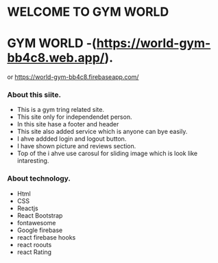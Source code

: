 # WELCOME TO GYM WORLD

# GYM WORLD -(https://world-gym-bb4c8.web.app/). 
or https://world-gym-bb4c8.firebaseapp.com/

### About this siite.

* This is a gym tring related site.
* This site only for independendet person.
* In this site hase a footer and header
* This site also added service which is anyone can bye easily.
* I ahve addded login and logout button. 
* I have shown picture and reviews section.
* Top of the i ahve use carosul for sliding image which is look like intaresting.

### About technology.
* Html 
* CSS 
* Reactjs 
* React Bootstrap 
* fontawesome 
* Google firebase 
* react firebase hooks 
* react roouts 
* react Rating
